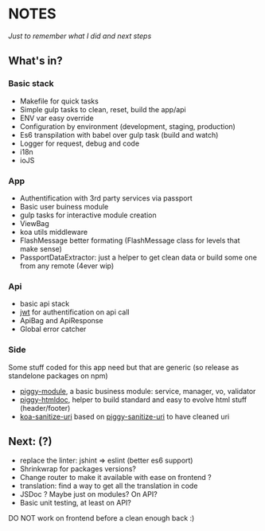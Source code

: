 # NOTES

_Just to remember what I did and next steps_

## What's in?

### Basic stack

- Makefile for quick tasks
- Simple gulp tasks to clean, reset, build the app/api
- ENV var easy override
- Configuration by environment (development, staging, production)
- Es6 transpilation with babel over gulp task (build and watch)
- Logger for request, debug and code
- i18n
- ioJS

### App
- Authentification with 3rd party services via passport
- Basic user buiness module
- gulp tasks for interactive module creation
- ViewBag
- koa utils middleware
- FlashMessage better formating (FlashMessage class for levels that make sense)
- PassportDataExtractor: just a helper to get clean data or build some one from any remote (4ever wip)

### Api
- basic api stack
- [jwt](https://github.com/auth0/node-jsonwebtoken) for authentification on api call
- ApiBag and ApiResponse
- Global error catcher

### Side

Some stuff coded for this app need but that are generic (so release as standelone packages on npm)

- [piggy-module](https://www.npmjs.com/package/piggy-module), a basic business module: service, manager, vo, validator
- [piggy-htmldoc](https://www.npmjs.com/package/piggy-htmldoc), helper to build standard and easy to evolve html stuff (header/footer)
- [koa-sanitize-uri](https://www.npmjs.com/package/koa-sanitize-uri) based on [piggy-sanitize-uri](https://www.npmjs.com/package/piggy-sanitize-uri) to have cleaned uri

## Next: (?)

- replace the linter: jshint => eslint (better es6 support)
- Shrinkwrap for packages versions?
- Change router to make it available with ease on frontend ?
- translation: find a way to get all the translation in code
- JSDoc ? Maybe just on modules? On API?
- Basic unit testing, at least on API?

DO NOT work on frontend before a clean enough back :)
